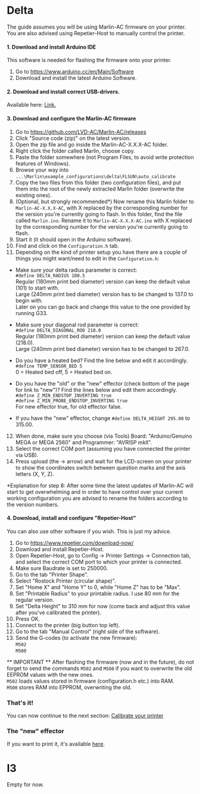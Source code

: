 # Delta
The guide assumes you will be using Marlin-AC firmware on your printer. You are also advised using Repetier-Host to manually control the printer. 

#### 1. Download and install Arduino IDE
This software is needed for flashing the firmware onto your printer.

1. Go to https://www.arduino.cc/en/Main/Software
2. Download and install the latest Arduino Software.

#### 2. Download and install correct USB-drivers.
Available here: [Link.](https://sparks.gogo.co.nz/ch340.html)  


#### 3. Download and configure the Marlin-AC firmware
1. Go to https://github.com/LVD-AC/Marlin-AC/releases
2. Click "Source code (zip)" on the latest version.
3. Open the zip file and go inside the Marlin-AC-X.X.X-AC folder. 
4. Right click the folder called Marlin, choose copy.
5. Paste the folder somewhere (not Program Files, to avoid write protection features of Windows).
6. Browse your way into `...\Marlin\example_configurations\delta\FLSUN\auto_calibrate`
7. Copy the two files from this folder (two configuration files), and put them into the root of the newly extracted Marlin folder (overwrite the existing ones).
8. (Optional, but strongly recommended*) Now rename this Marlin folder to `Marlin-AC-X.X.X-AC`, with X replaced by the corresponding number for the version you're currently going to flash. In this folder, find the file called `Marlin.ino`. Rename it to `Marlin-AC-X.X.X-AC.ino` with X replaced by the corresponding number for the version you're currently going to flash.
9. Start it (it should open in the Arduino software).
10. Find and click on the `Configuration.h` tab.
11. Depending on the kind of printer setup you have there are a couple of things you might want/need to edit in the `Configuration.h`:  

* Make sure your delta radius parameter is correct:  
`#define DELTA_RADIUS 100.5`  
Regular (180mm print bed diameter) version can keep the default value (101) to start with.  
Large (240mm print bed diameter) version has to be changed to 137.0 to begin with.  
Later on you can go back and change this value to the one provided by running G33.  

* Make sure your diagonal rod parameter is correct:  
`#define DELTA_DIAGONAL_ROD 218.0`  
Regular (180mm print bed diameter) version can keep the default value (218.0).  
Large (240mm print bed diameter) version has to be changed to 267.0.  

* Do you have a heated bed? Find the line below and edit it accordingly.  
`#define TEMP_SENSOR_BED 5`  
0 = Heated bed off, 5 = Heated bed on.  

* Do you have the "old" or the "new" effector (check bottom of the page for link to "new")? Find the lines below and edit them accordingly.  
`#define Z_MIN_ENDSTOP_INVERTING true`  
`#define Z_MIN_PROBE_ENDSTOP_INVERTING true`  
For new effector true, for old effector false.  
* If you have the "new" effector, change `#define DELTA_HEIGHT 295.00` to 315.00.
12. When done, make sure you choose (via Tools) Board: "Arduino/Genuino MEGA or MEGA 2560" and Programmer: "AVRISP mkII".
13. Select the correct COM port (assuming you have connected the printer via USB).
14. Press upload (the -> arrow) and wait for the LCD-screen on your printer to show the coordinates switch between question marks and the axis letters (X, Y, Z).  

*Explanation for step 8: After some time the latest updates of Marlin-AC will start to get overwhelming and in order to have control over your current working configuration you are advised to rename the folders according to the version numbers.  

#### 4. Download, install and configure "Repetier-Host"
You can also use other software if you wish. This is just my advice.

1. Go to https://www.repetier.com/download-now/
2. Download and install Repetier-Host.
3. Open Repetier-Host, go to Config -> Printer Settings -> Connection tab, and select the correct COM port to which your printer is connected.
4. Make sure Baudrate is set to 250000.
5. Go to the tab "Printer Shape".
6. Select "Rostock Printer (circular shape)".
7. Set "Home X" and "Home Y" to 0, while "Home Z" has to be "Max".
8. Set "Printable Radius" to your printable radius. I use 80 mm for the regular version.
9. Set "Delta Height" to 310 mm for now (come back and adjust this value after you've calibrated the printer).
10. Press OK.
11. Connect to the printer (big button top left).
12. Go to the tab "Manual Control" (right side of the software).
13. Send the G-codes (to activate the new firmware):  
`M502`  
`M500`

** IMPORTANT ** After flashing the firmware (now and in the future), do not forget to send the commands `M502` and `M500` if you want to overwrite the old EEPROM values with the new ones.  
`M502` loads values stored in firmware (configuration.h etc.) into RAM.  
`M500` stores RAM into EPPROM, overwriting the old. 

### That's it!
You can now continue to the next section: [Calibrate your printer](https://github.com/FLSun3dp/FLSun-Kossel-Mini/wiki/02.-Calibrate-your-printer) 

### The "new" effector
If you want to print it, it's available [here](https://www.thingiverse.com/thing:2268722).

# I3

Empty for now.